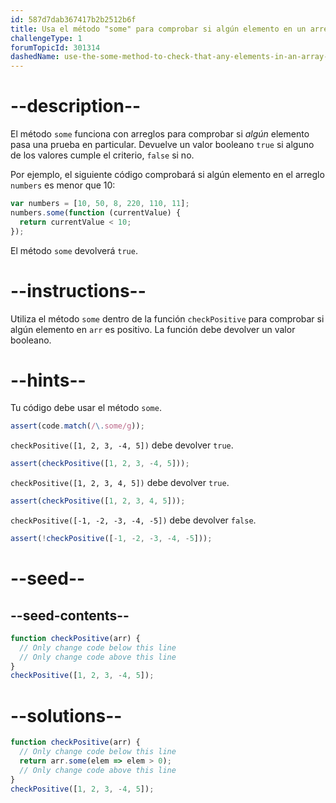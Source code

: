 ```yaml
---
id: 587d7dab367417b2b2512b6f
title: Usa el método "some" para comprobar si algún elemento en un arreglo cumple un criterio
challengeType: 1
forumTopicId: 301314
dashedName: use-the-some-method-to-check-that-any-elements-in-an-array-meet-a-criteria
---
```


# --description--

El método `some` funciona con arreglos para comprobar si _algún_ elemento pasa una prueba en particular. Devuelve un valor booleano `true` si alguno de los valores cumple el criterio, `false` si no.

Por ejemplo, el siguiente código comprobará si algún elemento en el arreglo `numbers` es menor que 10:

```js
var numbers = [10, 50, 8, 220, 110, 11];
numbers.some(function (currentValue) {
  return currentValue < 10;
});
```

El método `some` devolverá `true`.

# --instructions--

Utiliza el método `some` dentro de la función `checkPositive` para comprobar si algún elemento en `arr` es positivo. La función debe devolver un valor booleano.

# --hints--

Tu código debe usar el método `some`.

```js
assert(code.match(/\.some/g));
```

`checkPositive([1, 2, 3, -4, 5])` debe devolver `true`.

```js
assert(checkPositive([1, 2, 3, -4, 5]));
```

`checkPositive([1, 2, 3, 4, 5])` debe devolver `true`.

```js
assert(checkPositive([1, 2, 3, 4, 5]));
```

`checkPositive([-1, -2, -3, -4, -5])` debe devolver `false`.

```js
assert(!checkPositive([-1, -2, -3, -4, -5]));
```

# --seed--

## --seed-contents--

```js
function checkPositive(arr) {
  // Only change code below this line
  // Only change code above this line
}
checkPositive([1, 2, 3, -4, 5]);
```

# --solutions--

```js
function checkPositive(arr) {
  // Only change code below this line
  return arr.some(elem => elem > 0);
  // Only change code above this line
}
checkPositive([1, 2, 3, -4, 5]);
```
